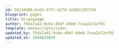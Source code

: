 ```yaml
---
id: 58116d86-bc63-47fc-b278-1e2821297234
blueprint: pages
title: Χειρόγραφα
author: f5da7a42-9c6e-494f-b9e0-7cea2a72ef91
template: manuscripts/index
updated_by: f5da7a42-9c6e-494f-b9e0-7cea2a72ef91
updated_at: 1668633829
---
```

